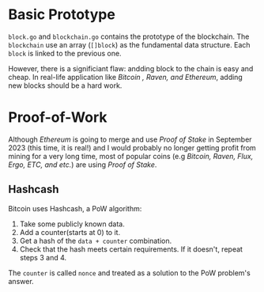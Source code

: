 # Basic Prototype

`block.go` and `blockchain.go` contains the prototype of the blockchain. The `blockchain` use an array (`[]block`) as the fundamental data structure. Each `block` is linked to the previous one.

However, there is a significiant flaw: andding block to the chain is easy and cheap. In real-life application like *Bitcoin , Raven, and Ethereum*, adding new blocks should be a hard work.

# Proof-of-Work

Although *Ethereum* is going to merge and use *Proof of Stake* in September 2023 (this time, it is real!) and I would probably no longer getting profit from mining for a very long time, most of popular coins (e.g *Bitcoin, Raven, Flux, Ergo, ETC, and etc.*) are using *Proof of Stake*.

## Hashcash

Bitcoin uses Hashcash, a PoW algorithm:

1. Take some publicly known data.
2. Add a counter(starts at 0) to it.
3. Get a hash of the `data + counter` combination.
4. Check that the hash meets certain requirements. If it doesn't, repeat steps 3 and 4.

The `counter` is called `nonce` and treated as a solution to the PoW problem's answer.


